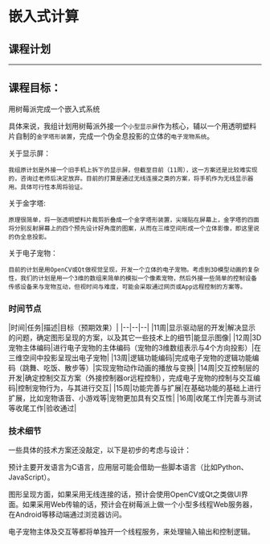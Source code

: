 # 嵌入式计算
## 课程计划
***

## 课程目标：

用树莓派完成一个嵌入式系统

具体来说，我组计划用树莓派外接一个`小型显示屏`作为核心，辅以一个用透明塑料片自制的`金字塔形装置`，完成一个伪全息投影的立体的`电子宠物系统`。

关于显示屏：

    我组原计划是外接一个旧手机上拆下的显示屏，但截至目前（11周），这一方案还是比较难实现的，咨询过老师后决定放弃。目前的打算是通过无线连接之类的方案，将手机作为无线显示器用。具体可行性本周将验证。

关于金字塔:

    原理很简单，将一张透明塑料片裁剪折叠成一个金字塔形装置，尖端贴在屏幕上，金字塔的四面将分别反射屏幕上的四个预先设计好角度的图案，从而在三维空间形成一个立体影像，即这里说的伪全息投影。

关于电子宠物：

    目前的计划是用OpenCV或Qt做视觉呈现，开发一个立体的电子宠物。考虑到3D模型动画的复杂性，我们的计划是用一个3维的数组来简单的模拟一个像素宠物，然后外接一些简单的控制设备传感设备来与宠物互动，但视时间与难度，可能会采取通过网页或App远程控制的方案等。

### 时间节点

|时间|任务|描述|目标（预期效果）|
|--|--|--|
|11周|显示驱动层的开发|解决显示的问题，确定图形呈现的方案，以及其它一些技术上的细节|能显示图像|
|12周|3D宠物主体编码|进行电子宠物的主体编码（宠物的3维数组表示与4个方向投影）|在三维空间中投影呈现出电子宠物|
|13周|逻辑功能编码|完成电子宠物的逻辑功能编码（跳舞、吃饭、散步等）|实现宠物动作动画的播放与变换|
|14周|交互控制层的开发|确定控制交互方案（外接控制器or远程控制），完成电子宠物的控制与交互编码|控制宠物行为，与其进行交互|
|15周|功能完善与扩展|在基础功能的基础上进行扩展，比如宠物语音、小游戏等|宠物更加具有交互性|
|16周|收尾工作|完善与测试等收尾工作|验收通过|

### 技术细节

一些具体的技术方案还没敲定，以下是初步的考虑与设计：

预计主要开发语言为C语言，应用层可能会借助一些脚本语言（比如Python、JavaScript）。

图形呈现方面，如果采用无线连接的话，预计会使用OpenCV或Qt之类做UI界面。如果采用Web传输的话，预计会在树莓派上做一个小型多线程Web服务器，在Android等移动端通过浏览器访问。

电子宠物主体及交互等都将单独开一个线程服务，来处理输入输出和控制逻辑。